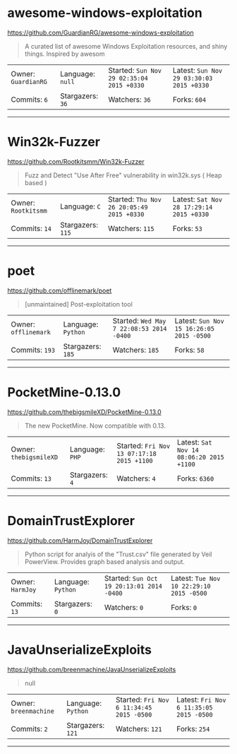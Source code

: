 # awesome-windows-exploitation

https://github.com/GuardianRG/awesome-windows-exploitation
<blockquote>
A curated list of awesome Windows Exploitation resources, and shiny things. Inspired by awesom
</blockquote>

<table>
<tr><td>Owner: <code>GuardianRG</code></td>
    <td>Language: <code>null</code></td>
    <td>Started: <code>Sun Nov 29 02:35:04 2015 +0330</code></td>
    <td>Latest: <code>Sun Nov 29 03:30:03 2015 +0330</code></td></tr>
<tr><td>Commits: <code>6</code></td>
    <td>Stargazers: <code>36</code></td>
    <td>Watchers: <code>36</code></td>
    <td>Forks: <code>604</code></td></tr>
</table>

---

# Win32k-Fuzzer

https://github.com/Rootkitsmm/Win32k-Fuzzer
<blockquote>
Fuzz and Detect &quot;Use After Free&quot; vulnerability  in win32k.sys ( Heap based )
</blockquote>

<table>
<tr><td>Owner: <code>Rootkitsmm</code></td>
    <td>Language: <code>C</code></td>
    <td>Started: <code>Thu Nov 26 20:05:49 2015 +0330</code></td>
    <td>Latest: <code>Sat Nov 28 17:29:14 2015 +0330</code></td></tr>
<tr><td>Commits: <code>14</code></td>
    <td>Stargazers: <code>115</code></td>
    <td>Watchers: <code>115</code></td>
    <td>Forks: <code>53</code></td></tr>
</table>

---

# poet

https://github.com/offlinemark/poet
<blockquote>
[unmaintained] Post-exploitation tool 
</blockquote>

<table>
<tr><td>Owner: <code>offlinemark</code></td>
    <td>Language: <code>Python</code></td>
    <td>Started: <code>Wed May 7 22:08:53 2014 -0400</code></td>
    <td>Latest: <code>Sun Nov 15 16:26:05 2015 -0500</code></td></tr>
<tr><td>Commits: <code>193</code></td>
    <td>Stargazers: <code>185</code></td>
    <td>Watchers: <code>185</code></td>
    <td>Forks: <code>58</code></td></tr>
</table>

---

# PocketMine-0.13.0

https://github.com/thebigsmileXD/PocketMine-0.13.0
<blockquote>
The new PocketMine. Now compatible with 0.13.
</blockquote>

<table>
<tr><td>Owner: <code>thebigsmileXD</code></td>
    <td>Language: <code>PHP</code></td>
    <td>Started: <code>Fri Nov 13 07:17:18 2015 +1100</code></td>
    <td>Latest: <code>Sat Nov 14 08:06:20 2015 +1100</code></td></tr>
<tr><td>Commits: <code>13</code></td>
    <td>Stargazers: <code>4</code></td>
    <td>Watchers: <code>4</code></td>
    <td>Forks: <code>6360</code></td></tr>
</table>

---

# DomainTrustExplorer

https://github.com/HarmJoy/DomainTrustExplorer
<blockquote>
Python script for analyis of the &quot;Trust.csv&quot; file generated by Veil PowerView. Provides graph based analysis and output. 
</blockquote>

<table>
<tr><td>Owner: <code>HarmJoy</code></td>
    <td>Language: <code>Python</code></td>
    <td>Started: <code>Sun Oct 19 20:13:01 2014 -0400</code></td>
    <td>Latest: <code>Tue Nov 10 22:29:10 2015 -0500</code></td></tr>
<tr><td>Commits: <code>13</code></td>
    <td>Stargazers: <code>0</code></td>
    <td>Watchers: <code>0</code></td>
    <td>Forks: <code>0</code></td></tr>
</table>

---

# JavaUnserializeExploits

https://github.com/breenmachine/JavaUnserializeExploits
<blockquote>
null
</blockquote>

<table>
<tr><td>Owner: <code>breenmachine</code></td>
    <td>Language: <code>Python</code></td>
    <td>Started: <code>Fri Nov 6 11:34:45 2015 -0500</code></td>
    <td>Latest: <code>Fri Nov 6 11:35:05 2015 -0500</code></td></tr>
<tr><td>Commits: <code>2</code></td>
    <td>Stargazers: <code>121</code></td>
    <td>Watchers: <code>121</code></td>
    <td>Forks: <code>254</code></td></tr>
</table>

---

